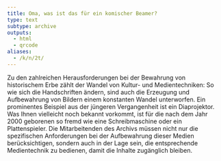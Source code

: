```yaml
---
title: Oma, was ist das für ein komischer Beamer?
type: text
subtype: archive
outputs:
  - html
  - qrcode
aliases:
  - /k/n/2t/
---
```


Zu den zahlreichen Herausforderungen bei der Bewahrung von historischem Erbe zählt der Wandel von Kultur- und Medientechniken: So wie sich die Handschriften ändern, sind auch die Erzeugung und Aufbewahrung von Bildern einem konstanten Wandel unterworfen. Ein prominentes Beispiel aus der jüngeren Vergangenheit ist ein Diaprojektor.
Was Ihnen vielleicht noch bekannt vorkommt, ist für die nach dem Jahr 2000 geborenen so fremd wie eine Schreibmaschine oder ein Plattenspieler.
Die Mitarbeitenden des Archivs müssen nicht nur die spezifischen Anforderungen bei der Aufbewahrung dieser Medien berücksichtigen, sondern auch in der Lage sein, die entsprechende Medientechnik zu bedienen, damit die Inhalte zugänglich bleiben.
